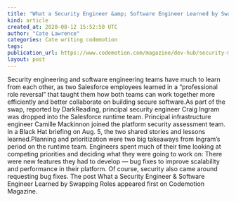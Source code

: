 ```yaml
---
title: "What a Security Engineer &amp; Software Engineer Learned by Swapping Roles"
kind: article
created_at: 2020-08-12 15:52:50 UTC
author: "Cate Lawrence"
categories: Cate writing codemotion
tags: 
publication_url: https://www.codemotion.com/magazine/dev-hub/security-manager/what-a-security-engineer-software-engineer-learned-by-swapping-roles/
layout: post
---
```

Security engineering and software engineering teams have much to learn from each other, as two Salesforce employees learned in a “professional role reversal” that taught them how both teams can work together more efficiently and better collaborate on building secure software.As part of the swap, reported by DarkReading, principal security engineer Craig Ingram was dropped into the Salesforce runtime team. Principal infrastructure engineer Camille Mackinnon joined the platform security assessment team. In a Black Hat briefing on Aug. 5, the two shared stories and lessons learned.Planning and prioritization were two big takeaways from Ingram’s period on the runtime team. Engineers spent much of their time looking at competing priorities and deciding what they were going to work on: There were new features they had to develop — bug fixes to improve scalability and performance in their platform. Of course, security also came around requesting bug fixes. The post What a Security Engineer & Software Engineer Learned by Swapping Roles appeared first on Codemotion Magazine.

